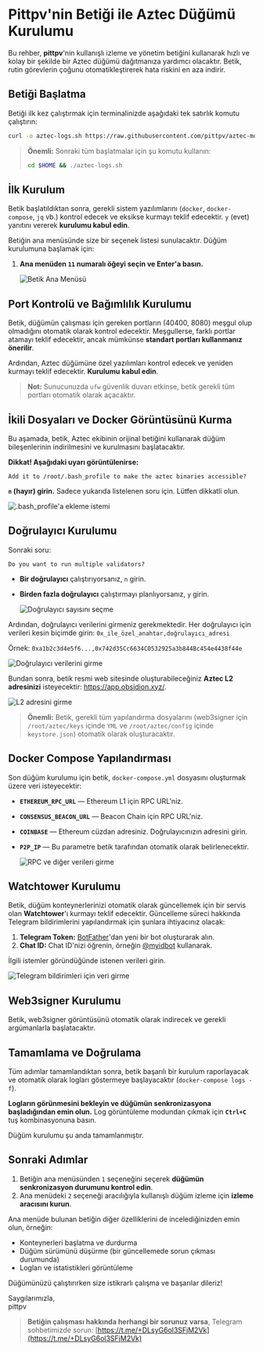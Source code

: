 # Pittpv'nin Betiği ile Aztec Düğümü Kurulumu

Bu rehber, **pittpv**'nin kullanışlı izleme ve yönetim betiğini kullanarak hızlı ve kolay bir şekilde bir Aztec düğümü dağıtmanıza yardımcı olacaktır. Betik, rutin görevlerin çoğunu otomatikleştirerek hata riskini en aza indirir.

## Betiği Başlatma

Betiği ilk kez çalıştırmak için terminalinizde aşağıdaki tek satırlık komutu çalıştırın:

```bash
curl -o aztec-logs.sh https://raw.githubusercontent.com/pittpv/aztec-monitoring-script/main/aztec-logs.sh && chmod +x aztec-logs.sh && ./aztec-logs.sh
```

> **Önemli:** Sonraki tüm başlatmalar için şu komutu kullanın:
> ```bash
> cd $HOME && ./aztec-logs.sh
> ```

## İlk Kurulum

Betik başlatıldıktan sonra, gerekli sistem yazılımlarını (`docker`, `docker-compose`, `jq` vb.) kontrol edecek ve eksikse kurmayı teklif edecektir. `y` (evet) yanıtını vererek **kurulumu kabul edin**.

Betiğin ana menüsünde size bir seçenek listesi sunulacaktır. Düğüm kurulumuna başlamak için:

1.  **Ana menüden `11` numaralı öğeyi seçin ve Enter'a basın.**

    ![Betik Ana Menüsü](https://raw.githubusercontent.com/pittpv/aztec-monitoring-script/main/other/Aztec-Install-by-Script/1.jpg)

## Port Kontrolü ve Bağımlılık Kurulumu

Betik, düğümün çalışması için gereken portların (40400, 8080) meşgul olup olmadığını otomatik olarak kontrol edecektir. Meşgullerse, farklı portlar atamayı teklif edecektir, ancak mümkünse **standart portları kullanmanız önerilir**.

Ardından, Aztec düğümüne özel yazılımları kontrol edecek ve yeniden kurmayı teklif edecektir. **Kurulumu kabul edin**.

> **Not:** Sunucunuzda `ufw` güvenlik duvarı etkinse, betik gerekli tüm portları otomatik olarak açacaktır.

## İkili Dosyaları ve Docker Görüntüsünü Kurma

Bu aşamada, betik, Aztec ekibinin orijinal betiğini kullanarak düğüm bileşenlerinin indirilmesini ve kurulmasını başlatacaktır.

**Dikkat! Aşağıdaki uyarı görüntülenirse:**
```
Add it to /root/.bash_profile to make the aztec binaries accessible?
```

**`n` (hayır) girin.** Sadece yukarıda listelenen soru için. Lütfen dikkatli olun.

![.bash_profile'a ekleme istemi](https://raw.githubusercontent.com/pittpv/aztec-monitoring-script/main/other/Aztec-Install-by-Script/2.jpg)

## Doğrulayıcı Kurulumu

Sonraki soru:
```
Do you want to run multiple validators?
```

*   **Bir doğrulayıcı** çalıştırıyorsanız, `n` girin.
*   **Birden fazla doğrulayıcı** çalıştırmayı planlıyorsanız, `y` girin.

    ![Doğrulayıcı sayısını seçme](https://raw.githubusercontent.com/pittpv/aztec-monitoring-script/main/other/Aztec-Install-by-Script/3.jpg)

Ardından, doğrulayıcı verilerini girmeniz gerekmektedir. Her doğrulayıcı için verileri kesin biçimde girin:
`0x_ile_özel_anahtar,doğrulayıcı_adresi`

Örnek:
`0xa1b2c3d4e5f6...,0x742d35Cc6634C0532925a3b844Bc454e4438f44e`

![Doğrulayıcı verilerini girme](https://raw.githubusercontent.com/pittpv/aztec-monitoring-script/main/other/Aztec-Install-by-Script/4.jpg)

Bundan sonra, betik resmi web sitesinde oluşturabileceğiniz **Aztec L2 adresinizi** isteyecektir: https://app.obsidion.xyz/.

![L2 adresini girme](https://raw.githubusercontent.com/pittpv/aztec-monitoring-script/main/other/Aztec-Install-by-Script/5.jpg)

> **Önemli:** Betik, gerekli tüm yapılandırma dosyalarını (web3signer için `/root/aztec/keys` içinde `YML` ve `/root/aztec/config` içinde `keystore.json`) otomatik olarak oluşturacaktır.

## Docker Compose Yapılandırması

Son düğüm kurulumu için betik, `docker-compose.yml` dosyasını oluşturmak üzere veri isteyecektir:

*   **`ETHEREUM_RPC_URL`** — Ethereum L1 için RPC URL'niz.
*   **`CONSENSUS_BEACON_URL`** — Beacon Chain için RPC URL'niz.
*   **`COINBASE`** — Ethereum cüzdan adresiniz. Doğrulayıcınızın adresini girin.
*   **`P2P_IP`** — Bu parametre betik tarafından otomatik olarak belirlenecektir.

    ![RPC ve diğer verileri girme](https://raw.githubusercontent.com/pittpv/aztec-monitoring-script/main/other/Aztec-Install-by-Script/6.jpg)

## Watchtower Kurulumu

Betik, düğüm konteynerlerinizi otomatik olarak güncellemek için bir servis olan **Watchtower**'ı kurmayı teklif edecektir. Güncelleme süreci hakkında Telegram bildirimlerini yapılandırmak için şunlara ihtiyacınız olacak:

1.  **Telegram Token:** [BotFather](https://t.me/BotFather)'dan yeni bir bot oluşturarak alın.
2.  **Chat ID:** Chat ID'nizi öğrenin, örneğin [@myidbot](https://t.me/myidbot) kullanarak.

İlgili istemler göründüğünde istenen verileri girin.

![Telegram bildirimleri için veri girme](https://raw.githubusercontent.com/pittpv/aztec-monitoring-script/main/other/Aztec-Install-by-Script/7.jpg)

## Web3signer Kurulumu

Betik, web3signer görüntüsünü otomatik olarak indirecek ve gerekli argümanlarla başlatacaktır.

## Tamamlama ve Doğrulama

Tüm adımlar tamamlandıktan sonra, betik başarılı bir kurulum raporlayacak ve otomatik olarak logları göstermeye başlayacaktır (`docker-compose logs -f`).

**Logların görünmesini bekleyin ve düğümün senkronizasyona başladığından emin olun.** Log görüntüleme modundan çıkmak için **`Ctrl+C`** tuş kombinasyonuna basın.

Düğüm kurulumu şu anda tamamlanmıştır.

## Sonraki Adımlar

1.  Betiğin ana menüsünden `1` seçeneğini seçerek **düğümün senkronizasyon durumunu kontrol edin**.
2.  Ana menüdeki `2` seçeneği aracılığıyla kullanışlı düğüm izleme için **izleme aracısını kurun**.

Ana menüde bulunan betiğin diğer özelliklerini de incelediğinizden emin olun, örneğin:
*   Konteynerleri başlatma ve durdurma
*   Düğüm sürümünü düşürme (bir güncellemede sorun çıkması durumunda)
*   Logları ve istatistikleri görüntüleme

Düğümünüzü çalıştırırken size istikrarlı çalışma ve başarılar dileriz!

Saygılarımızla,  
pittpv

> **Betiğin çalışması hakkında herhangi bir sorunuz varsa**, Telegram sohbetimizde sorun: [https://t.me/+DLsyG6ol3SFjM2Vk](https://t.me/+DLsyG6ol3SFjM2Vk)
